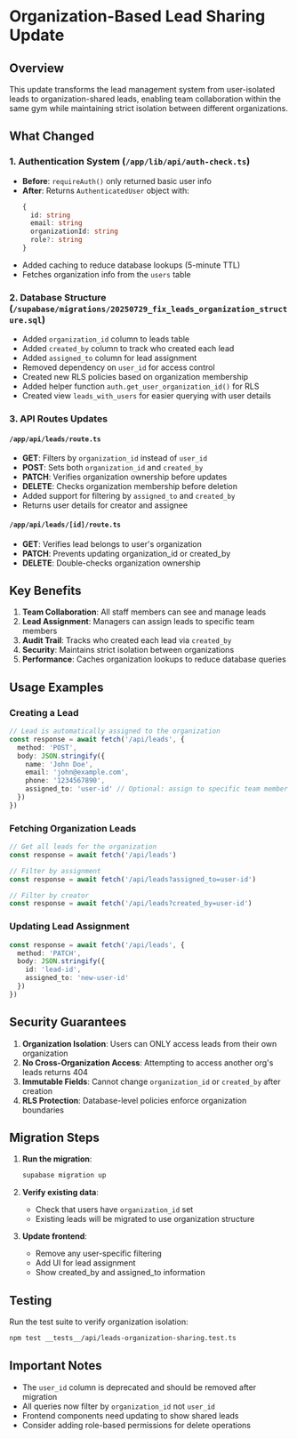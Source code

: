 # Organization-Based Lead Sharing Update

## Overview
This update transforms the lead management system from user-isolated leads to organization-shared leads, enabling team collaboration within the same gym while maintaining strict isolation between different organizations.

## What Changed

### 1. Authentication System (`/app/lib/api/auth-check.ts`)
- **Before**: `requireAuth()` only returned basic user info
- **After**: Returns `AuthenticatedUser` object with:
  ```typescript
  {
    id: string
    email: string
    organizationId: string
    role?: string
  }
  ```
- Added caching to reduce database lookups (5-minute TTL)
- Fetches organization info from the `users` table

### 2. Database Structure (`/supabase/migrations/20250729_fix_leads_organization_structure.sql`)
- Added `organization_id` column to leads table
- Added `created_by` column to track who created each lead
- Added `assigned_to` column for lead assignment
- Removed dependency on `user_id` for access control
- Created new RLS policies based on organization membership
- Added helper function `auth.get_user_organization_id()` for RLS
- Created view `leads_with_users` for easier querying with user details

### 3. API Routes Updates

#### `/app/api/leads/route.ts`
- **GET**: Filters by `organization_id` instead of `user_id`
- **POST**: Sets both `organization_id` and `created_by`
- **PATCH**: Verifies organization ownership before updates
- **DELETE**: Checks organization membership before deletion
- Added support for filtering by `assigned_to` and `created_by`
- Returns user details for creator and assignee

#### `/app/api/leads/[id]/route.ts`
- **GET**: Verifies lead belongs to user's organization
- **PATCH**: Prevents updating organization_id or created_by
- **DELETE**: Double-checks organization ownership

## Key Benefits

1. **Team Collaboration**: All staff members can see and manage leads
2. **Lead Assignment**: Managers can assign leads to specific team members
3. **Audit Trail**: Tracks who created each lead via `created_by`
4. **Security**: Maintains strict isolation between organizations
5. **Performance**: Caches organization lookups to reduce database queries

## Usage Examples

### Creating a Lead
```typescript
// Lead is automatically assigned to the organization
const response = await fetch('/api/leads', {
  method: 'POST',
  body: JSON.stringify({
    name: 'John Doe',
    email: 'john@example.com',
    phone: '1234567890',
    assigned_to: 'user-id' // Optional: assign to specific team member
  })
})
```

### Fetching Organization Leads
```typescript
// Get all leads for the organization
const response = await fetch('/api/leads')

// Filter by assignment
const response = await fetch('/api/leads?assigned_to=user-id')

// Filter by creator
const response = await fetch('/api/leads?created_by=user-id')
```

### Updating Lead Assignment
```typescript
const response = await fetch('/api/leads', {
  method: 'PATCH',
  body: JSON.stringify({
    id: 'lead-id',
    assigned_to: 'new-user-id'
  })
})
```

## Security Guarantees

1. **Organization Isolation**: Users can ONLY access leads from their own organization
2. **No Cross-Organization Access**: Attempting to access another org's leads returns 404
3. **Immutable Fields**: Cannot change `organization_id` or `created_by` after creation
4. **RLS Protection**: Database-level policies enforce organization boundaries

## Migration Steps

1. **Run the migration**:
   ```bash
   supabase migration up
   ```

2. **Verify existing data**:
   - Check that users have `organization_id` set
   - Existing leads will be migrated to use organization structure

3. **Update frontend**:
   - Remove any user-specific filtering
   - Add UI for lead assignment
   - Show created_by and assigned_to information

## Testing

Run the test suite to verify organization isolation:
```bash
npm test __tests__/api/leads-organization-sharing.test.ts
```

## Important Notes

- The `user_id` column is deprecated and should be removed after migration
- All queries now filter by `organization_id` not `user_id`
- Frontend components need updating to show shared leads
- Consider adding role-based permissions for delete operations